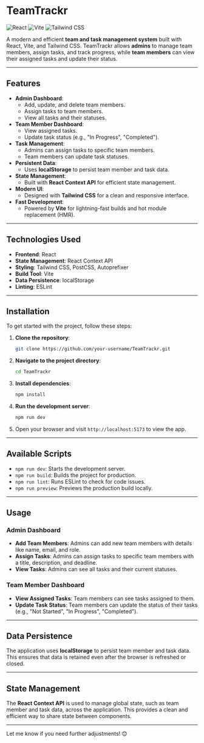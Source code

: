 # TeamTrackr

![React](https://img.shields.io/badge/React-18.3.1-blue)
![Vite](https://img.shields.io/badge/Vite-6.0.5-orange)
![Tailwind CSS](https://img.shields.io/badge/Tailwind_CSS-3.4.17-06B6D4)

A modern and efficient **team and task management system** built with React, Vite, and Tailwind CSS. TeamTrackr allows **admins** to manage team members, assign tasks, and track progress, while **team members** can view their assigned tasks and update their status.

---

## Features

- **Admin Dashboard**:
  - Add, update, and delete team members.
  - Assign tasks to team members.
  - View all tasks and their statuses.
- **Team Member Dashboard**:
  - View assigned tasks.
  - Update task status (e.g., "In Progress", "Completed").
- **Task Management**:
  - Admins can assign tasks to specific team members.
  - Team members can update task statuses.
- **Persistent Data**:
  - Uses **localStorage** to persist team member and task data.
- **State Management**:
  - Built with **React Context API** for efficient state management.
- **Modern UI**:
  - Designed with **Tailwind CSS** for a clean and responsive interface.
- **Fast Development**:
  - Powered by **Vite** for lightning-fast builds and hot module replacement (HMR).

---

## Technologies Used

- **Frontend**: React
- **State Management**: React Context API
- **Styling**: Tailwind CSS, PostCSS, Autoprefixer
- **Build Tool**: Vite
- **Data Persistence**: localStorage
- **Linting**: ESLint

---

## Installation

To get started with the project, follow these steps:

1. **Clone the repository**:
   ```bash
   git clone https://github.com/your-username/TeamTrackr.git
   ```

2. **Navigate to the project directory**:
   ```bash
   cd TeamTrackr
   ```

3. **Install dependencies**:
   ```bash
   npm install
   ```

4. **Run the development server**:
   ```bash
   npm run dev
   ```

5. Open your browser and visit `http://localhost:5173` to view the app.

---

## Available Scripts

- `npm run dev`: Starts the development server.
- `npm run build`: Builds the project for production.
- `npm run lint`: Runs ESLint to check for code issues.
- `npm run preview`: Previews the production build locally.

---

## Usage

### Admin Dashboard
- **Add Team Members**: Admins can add new team members with details like name, email, and role.
- **Assign Tasks**: Admins can assign tasks to specific team members with a title, description, and deadline.
- **View Tasks**: Admins can see all tasks and their current statuses.

### Team Member Dashboard
- **View Assigned Tasks**: Team members can see tasks assigned to them.
- **Update Task Status**: Team members can update the status of their tasks (e.g., "Not Started", "In Progress", "Completed").

---

## Data Persistence

The application uses **localStorage** to persist team member and task data. This ensures that data is retained even after the browser is refreshed or closed.

---

## State Management

The **React Context API** is used to manage global state, such as team member and task data, across the application. This provides a clean and efficient way to share state between components.

---

Let me know if you need further adjustments! 😊
